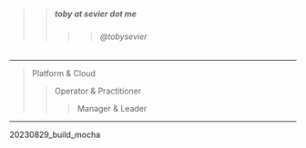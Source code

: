 

> 
>> ##### toby at sevier dot me
>>>> ###### @tobysevier

---

> Platform & Cloud
>> Operator & Practitioner
>>> Manager & Leader

---



20230829_build_mocha